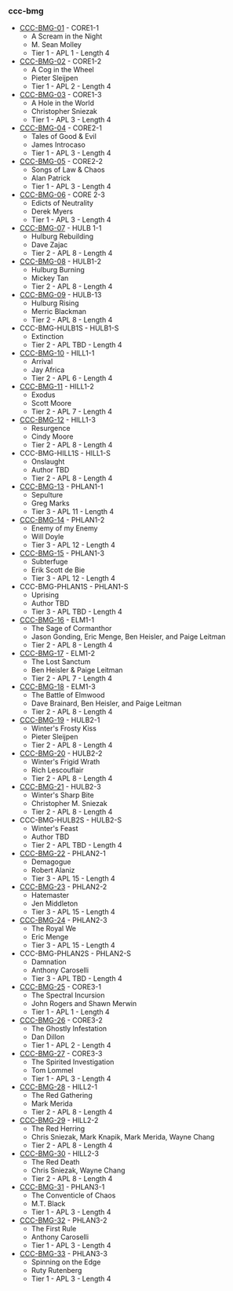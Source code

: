 ### ccc-bmg
* [CCC-BMG-01](http://www.dmsguild.com/product/184998/CCCBMG01-CORE-11-A-Scream-in-the-Night?affiliate_id=757342) - CORE1-1
    * A Scream in the Night
    * M. Sean Molley
    * Tier 1 - APL 1 - Length 4
* [CCC-BMG-02](http://www.dmsguild.com/product/185274/CCCBMG02-CORE-12-A-Cog-in-the-Wheel?affiliate_id=757342) - CORE1-2
    * A Cog in the Wheel
    * Pieter Sleijpen
    * Tier 1 - APL 2 - Length 4
* [CCC-BMG-03](http://www.dmsguild.com/product/185275/CCCBMG03-CORE-13-A-Hole-in-the-World?affiliate_id=757342) - CORE1-3
    * A Hole in the World
    * Christopher Sniezak
    * Tier 1 - APL 3 - Length 4
* [CCC-BMG-04](http://www.dmsguild.com/product/189087/CCCBMG04-CORE-21-Tales-of-Good--Evil?affiliate_id=757342) - CORE2-1
    * Tales of Good & Evil
    * James Introcaso
    * Tier 1 - APL 3 - Length 4
* [CCC-BMG-05](http://www.dmsguild.com/product/189088/CCCBMG05-CORE-22-Songs-of-Law--Chaos?affiliate_id=757342) - CORE2-2
    * Songs of Law & Chaos
    * Alan Patrick
    * Tier 1 - APL 3 - Length 4
* [CCC-BMG-06](http://www.dmsguild.com/product/189089/CCCBMG06-CORE-23-Edicts-of-Neutrality?affiliate_id=757342) - CORE 2-3
    * Edicts of Neutrality
    * Derek Myers
    * Tier 1 - APL 3 - Length 4
* [CCC-BMG-07](http://www.dmsguild.com/product/189329/CCCBMG07-HULB-11-Hulburg-Rebuilding?affiliate_id=757342) - HULB 1-1
    * Hulburg Rebuilding
    * Dave Zajac
    * Tier 2 - APL 8 - Length 4
* [CCC-BMG-08](http://www.dmsguild.com/product/189330/CCCBMG08-HULB-12-Hulburg-Burning?affiliate_id=757342) - HULB1-2
    * Hulburg Burning
    * Mickey Tan
    * Tier 2 - APL 8 - Length 4
* [CCC-BMG-09](http://www.dmsguild.com/product/189331/CCCBMG09-HULB-13-Hulburg-Rising?affiliate_id=757342) - HULB-13
    * Hulburg Rising
    * Merric Blackman
    * Tier 2 - APL 8 - Length 4
* CCC-BMG-HULB1S - HULB1-S
    * Extinction
    * Tier 2 - APL TBD - Length 4
* [CCC-BMG-10](http://www.dmsguild.com/product/184953/CCCBMG10-HILL-11-Arrival?affiliate_id=757342) - HILL1-1
    * Arrival
    * Jay Africa
    * Tier 2 - APL 6 - Length 4
* [CCC-BMG-11](http://www.dmsguild.com/product/184994/CCCBMG11-HILL-12-Exodus?affiliate_id=757342) - HILL1-2
    * Exodus
    * Scott Moore
    * Tier 2 - APL 7 - Length 4
* [CCC-BMG-12](http://www.dmsguild.com/product/185273/CCCBMG12-HILL-13-Resurgence?affiliate_id=757342) - HILL1-3
    * Resurgence
    * Cindy Moore
    * Tier 2 - APL 8 - Length 4
* CCC-BMG-HILL1S - HILL1-S
    * Onslaught
    * Author TBD
    * Tier 2 - APL 8 - Length 4
* [CCC-BMG-13](http://www.dmsguild.com/product/189520/CCCBMG13-PHLAN-11-Sepulture?affiliate_id=757342) - PHLAN1-1
    * Sepulture
    * Greg Marks
    * Tier 3 - APL 11 - Length 4
* [CCC-BMG-14](http://www.dmsguild.com/product/189522/CCCBMG14-PHLAN-12-Enemy-of-my-Enemy?affiliate_id=757342) - PHLAN1-2
    * Enemy of my Enemy
    * Will Doyle
    * Tier 3 - APL 12 - Length 4
* [CCC-BMG-15](http://www.dmsguild.com/product/189523/CCCBMG15-PHLAN-13-Subterfuge?affiliate_id=757342) - PHLAN1-3
    * Subterfuge
    * Erik Scott de Bie
    * Tier 3 - APL 12 - Length 4
* CCC-BMG-PHLAN1S - PHLAN1-S
    * Uprising
    * Author TBD
    * Tier 3 - APL TBD - Length 4
* [CCC-BMG-16](http://www.dmsguild.com/product/203366/CCCBMG16-ELM-11-The-Sage-of-Cormanthor?affiliate_id=757342) - ELM1-1
    * The Sage of Cormanthor
    * Jason Gonding, Eric Menge, Ben Heisler, and Paige Leitman
    * Tier 2 - APL 8 - Length 4
* [CCC-BMG-17](http://www.dmsguild.com/product/204921/CCCBMG17-ELM-12-The-Lost-Sanctum?affiliate_id=757342) - ELM1-2
    * The Lost Sanctum
    * Ben Heisler & Paige Leitman
    * Tier 2 - APL 7 - Length 4
* [CCC-BMG-18](http://www.dmsguild.com/product/204922/CCCBMG18-ELM-13-The-Battle-of-Elmwood?affiliate_id=757342) - ELM1-3
    * The Battle of Elmwood
    * Dave Brainard, Ben Heisler, and Paige Leitman
    * Tier 2 - APL 8 - Length 4
* [CCC-BMG-19](http://www.dmsguild.com/product/225183/CCCBMG19-HULB21-Winters-Frosty-Kiss?affiliate_id=757342) - HULB2-1
    * Winter's Frosty Kiss
    * Pieter Sleijpen
    * Tier 2 - APL 8 - Length 4
* [CCC-BMG-20](http://www.dmsguild.com/product/225184/CCCBMG20-HULB-22-Winters-Frigid-Wrath?affiliate_id=757342) - HULB2-2
    * Winter's Frigid Wrath
    * Rich Lescouflair
    * Tier 2 - APL 8 - Length 4
* [CCC-BMG-21](http://www.dmsguild.com/product/225185/CCCBMG21-HULB-23-Winters-Sharp-Bite?affiliate_id=757342) - HULB2-3
    * Winter's Sharp Bite
    * Christopher M. Sniezak
    * Tier 2 - APL 8 - Length 4
* CCC-BMG-HULB2S - HULB2-S
    * Winter's Feast
    * Author TBD
    * Tier 2 - APL TBD - Length 4
* [CCC-BMG-22](http://www.dmsguild.com/product/230627/CCCBMG22-PHLAN-21-Demagogue?affiliate_id=757342) - PHLAN2-1
    * Demagogue
    * Robert Alaniz
    * Tier 3 - APL 15 - Length 4
* [CCC-BMG-23](http://www.dmsguild.com/product/230628/CCCBMG23-PHLAN-22-Hatemaster?affiliate_id=757342) - PHLAN2-2
    * Hatemaster
    * Jen Middleton
    * Tier 3 - APL 15 - Length 4
* [CCC-BMG-24](http://www.dmsguild.com/product/230629/CCCBMG24-PHLAN-23-The-Royal-We?affiliate_id=757342) - PHLAN2-3
    * The Royal We
    * Eric Menge
    * Tier 3 - APL 15 - Length 4
* CCC-BMG-PHLAN2S - PHLAN2-S
    * Damnation
    * Anthony Caroselli
    * Tier 3 - APL TBD - Length 4
* [CCC-BMG-25](http://www.dmsguild.com/product/239572/CCCBMG25-CORE31-The-Spectral-Incursion?affiliate_id=757342) - CORE3-1
    * The Spectral Incursion
    * John Rogers and Shawn Merwin
    * Tier 1 - APL 1 - Length 4
* [CCC-BMG-26](http://www.dmsguild.com/product/239577/CCCBMG26-CORE-32-The-Ghostly-Infestation?affiliate_id=757342) - CORE3-2
    * The Ghostly Infestation
    * Dan Dillon
    * Tier 1 - APL 2 - Length 4
* [CCC-BMG-27](http://www.dmsguild.com/product/239578/CCCBMG27-CORE-33-The-Spirited-Investigation?affiliate_id=757342) - CORE3-3
    * The Spirited Investigation
    * Tom Lommel
    * Tier 1 - APL 3 - Length 4
* [CCC-BMG-28](http://www.dmsguild.com/product/240059/CCCBMG28-Hill-21-The-Red-Gathering?affiliate_id=757342) - HILL2-1
    * The Red Gathering
    * Mark Merida
    * Tier 2 - APL 8 - Length 4
* [CCC-BMG-29](http://www.dmsguild.com/product/240422/CCCBMG29-Hill-22-The-Red-Herring?affiliate_id=757342) - HILL2-2
    * The Red Herring
    * Chris Sniezak, Mark Knapik, Mark Merida, Wayne Chang
    * Tier 2 - APL 8 - Length 4
* [CCC-BMG-30](http://www.dmsguild.com/product/240423/CCCBMG30-Hill-23-The-Red-Death?affiliate_id=757342) - HILL2-3
    * The Red Death
    * Chris Sniezak, Wayne Chang
    * Tier 2 - APL 8 - Length 4
* [CCC-BMG-31](http://www.dmsguild.com/product/247511/CCCBMG31-PHLAN-31-The-Conventicle-of-Chaos?affiliate_id=757342) - PHLAN3-1
    * The Conventicle of Chaos
    * M.T. Black
    * Tier 1 - APL 3 - Length 4
* [CCC-BMG-32](http://www.dmsguild.com/product/247512/CCCBMG32-PHLAN-32-The-First-Rule?affiliate_id=757342) - PHLAN3-2
    * The First Rule
    * Anthony Caroselli
    * Tier 1 - APL 3 - Length 4
* [CCC-BMG-33](http://www.dmsguild.com/product/247513/CCCBMG33-PHLAN-33-Spinning-on-the-Edge?affiliate_id=757342) - PHLAN3-3
    * Spinning on the Edge
    * Ruty Rutenberg
    * Tier 1 - APL 3 - Length 4
